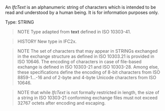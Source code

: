 An _IfcText_ is an alphanumeric string of characters which is intended to be read and understood by a human being. It is for information purposes only.

<!-- end of short definition -->


Type: STRING

> NOTE Type adapted from **text** defined in ISO 10303-41.

> HISTORY New type in IFC2x.

> NOTE The set of characters that may appear in STRINGs exchanged in the exchange structure as defined in ISO 10303.21 is provided in ISO 10646. The encoding of characters in case of file-based exchange is defined in ISO 10303-21 and ISO 10303-28. Among else, these specifications define the encoding of 8-bit characters from ISO 8859-1...-16 and of 2-byte and 4-byte Unicode characters from ISO 10646.

> NOTE that while _IfcText_ is not formally restricted in length, the size of a string in ISO 10303-21 conforming exchange files must not exceed 32767 octets after encoding and escaping.

